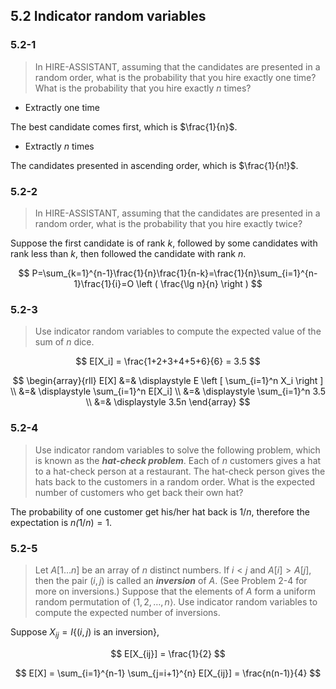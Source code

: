 ## 5.2 Indicator random variables

### 5.2-1

> In HIRE-ASSISTANT, assuming that the candidates are presented in a random order, what is the probability that you hire exactly one time? What is the probability that you hire exactly $n$ times?

* Extractly one time

The best candidate comes first, which is $\frac{1}{n}$.

* Extractly $n$ times

The candidates presented in ascending order, which is $\frac{1}{n!}$.

### 5.2-2

> In HIRE-ASSISTANT, assuming that the candidates are presented in a random order, what is the probability that you hire exactly twice?

Suppose the first candidate is of rank $k$, followed by some candidates with rank less than $k$, then followed the candidate with rank $n$.

$$
P=\sum_{k=1}^{n-1}\frac{1}{n}\frac{1}{n-k}=\frac{1}{n}\sum_{i=1}^{n-1}\frac{1}{i}=O \left ( \frac{\lg n}{n} \right )
$$

### 5.2-3

> Use indicator random variables to compute the expected value of the sum of $n$ dice.

$$
E[X_i] = \frac{1+2+3+4+5+6}{6} = 3.5
$$

$$
\begin{array}{rll}
E[X] &=& \displaystyle E \left [ \sum_{i=1}^n X_i \right ] \\
&=& \displaystyle \sum_{i=1}^n E[X_i] \\
&=& \displaystyle \sum_{i=1}^n 3.5 \\
&=& \displaystyle 3.5n
\end{array}
$$

### 5.2-4

> Use indicator random variables to solve the following problem, which is known as the __*hat-check problem*__. Each of $n$ customers gives a hat to a hat-check person at a restaurant. The hat-check person gives the hats back to the customers in a random order. What is the expected number of customers who get back their own hat?

The probability of one customer get his/her hat back is $1/n$, therefore the expectation is $n \dot (1/n) = 1$.

### 5.2-5

> Let $A[1 \dots n]$ be an array of $n$ distinct numbers. If $i < j$ and $A[i] > A[j]$, then the pair $(i,j)$ is called an __*inversion*__ of $A$. (See Problem 2-4 for more on inversions.) Suppose that the elements of $A$ form a uniform random permutation of $\left \langle 1, 2, \dots, n \right \rangle$. Use indicator random variables to compute the expected number of
inversions.

Suppose $X_{ij} = I\{(i, j) \text{ is an inversion}\}$,

$$
E[X_{ij}] = \frac{1}{2}
$$

$$
E[X] = \sum_{i=1}^{n-1} \sum_{j=i+1}^{n} E[X_{ij}]
= \frac{n(n-1)}{4}
$$
